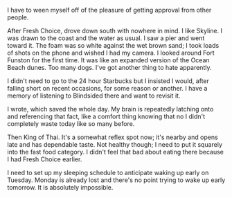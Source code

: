 I have to ween myself off of the pleasure of getting approval from other people.

After Fresh Choice, drove down south with nowhere in mind. I like Skyline. I was drawn to the coast and the water as usual. I saw a pier and went toward it. The foam was so white against the wet brown sand; I took loads of shots on the phone and wished I had my camera. I looked around Fort Funston for the first time. It was like an expanded version of the Ocean Beach dunes. Too many dogs. I've got another thing to hate apparently.

I didn't need to go to the 24 hour Starbucks but I insisted I would, after falling short on recent occasions, for some reason or another. I have a memory of listening to Blindsided there and want to revisit it.

I wrote, which saved the whole day. My brain is repeatedly latching onto and referencing that fact, like a comfort thing knowing that no I didn't completely waste today like so many before.

Then King of Thai. It's a somewhat reflex spot now; it's nearby and opens late and has dependable taste. Not healthy though; I need to put it squarely into the fast food category. I didn't feel that bad about eating there because I had Fresh Choice earlier.

I need to set up my sleeping schedule to anticipate waking up early on Tuesday. Monday is already lost and there's no point trying to wake up early tomorrow. It is absolutely impossible.
